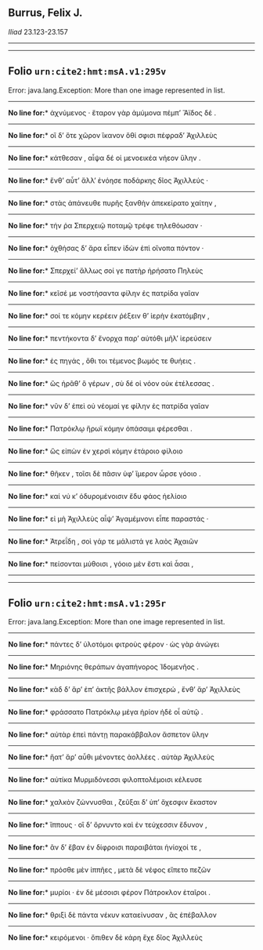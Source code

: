 ## Burrus, Felix J.

*Iliad* 23.123-23.157

---

---

## **Folio `urn:cite2:hmt:msA.v1:295v`**



Error: java.lang.Exception: More than one image represented in list.

--- 

 **No line for:*** ἀχνύμενος · ἕταρον γὰρ ἀμύμονα πέμπʼ Ἄϊδος δέ .

--- 

 **No line for:*** οἳ δʼ ὅτε χῶρον ἵκανον ὅθί σφισι πέφραδʼ Ἀχιλλεὺς

--- 

 **No line for:*** κάτθεσαν , αἶψα δέ οἱ μενοεικέα νήεον ὕλην .

--- 

 **No line for:*** ἔνθʼ αὖτʼ ἄλλʼ ἐνόησε ποδάρκης δῖος Ἀχιλλεύς ·

--- 

 **No line for:*** στὰς ἀπάνευθε πυρῆς ξανθὴν ἀπεκείρατο χαίτην ,

--- 

 **No line for:*** τήν ῥα Σπερχειῷ ποταμῷ τρέφε τηλεθόωσαν ·

--- 

 **No line for:*** ὀχθήσας δʼ ἄρα εἶπεν ἰδὼν ἐπὶ οἴνοπα πόντον ·

--- 

 **No line for:*** Σπερχείʼ ἄλλως σοί γε πατὴρ ἠρήσατο Πηλεὺς

--- 

 **No line for:*** κεῖσέ με νοστήσαντα φίλην ἐς πατρίδα γαῖαν

--- 

 **No line for:*** σοί τε κόμην κερέειν ῥέξειν θʼ ἱερὴν ἑκατόμβην ,

--- 

 **No line for:*** πεντήκοντα δʼ ἔνορχα παρʼ αὐτόθι μῆλʼ ἱερεύσειν

--- 

 **No line for:*** ἐς πηγάς , ὅθι τοι τέμενος βωμός τε θυήεις .

--- 

 **No line for:*** ὣς ἠρᾶθʼ ὃ γέρων , σὺ δέ οἱ νόον οὐκ ἐτέλεσσας .

--- 

 **No line for:*** νῦν δʼ ἐπεὶ οὐ νέομαί γε φίλην ἐς πατρίδα γαῖαν

--- 

 **No line for:*** Πατρόκλῳ ἥρωϊ κόμην ὀπάσαιμι φέρεσθαι .

--- 

 **No line for:*** ὣς εἰπὼν ἐν χερσὶ κόμην ἑτάροιο φίλοιο

--- 

 **No line for:*** θῆκεν , τοῖσι δὲ πᾶσιν ὑφʼ ἵμερον ὦρσε γόοιο .

--- 

 **No line for:*** καί νύ κʼ ὀδυρομένοισιν ἔδυ φάος ἠελίοιο

--- 

 **No line for:*** εἰ μὴ Ἀχιλλεὺς αἶψʼ Ἀγαμέμνονι εἶπε παραστάς ·

--- 

 **No line for:*** Ἀτρεΐδη , σοὶ γάρ τε μάλιστά γε λαὸς Ἀχαιῶν

--- 

 **No line for:*** πείσονται μύθοισι , γόοιο μὲν ἔστι καὶ ἆσαι ,

---

---

## **Folio `urn:cite2:hmt:msA.v1:295r`**



Error: java.lang.Exception: More than one image represented in list.

--- 

 **No line for:*** πάντες δʼ ὑλοτόμοι φιτροὺς φέρον · ὡς γὰρ ἀνώγει

--- 

 **No line for:*** Μηριόνης θεράπων ἀγαπήνορος Ἰδομενῆος .

--- 

 **No line for:*** κὰδ δʼ ἄρʼ ἐπʼ ἀκτῆς βάλλον ἐπισχερώ , ἔνθʼ ἄρʼ Ἀχιλλεὺς

--- 

 **No line for:*** φράσσατο Πατρόκλῳ μέγα ἠρίον ἠδὲ οἷ αὐτῷ .

--- 

 **No line for:*** αὐτὰρ ἐπεὶ πάντῃ παρακάββαλον ἄσπετον ὕλην

--- 

 **No line for:*** ἥατʼ ἄρʼ αὖθι μένοντες ἀολλέες . αὐτὰρ Ἀχιλλεὺς

--- 

 **No line for:*** αὐτίκα Μυρμιδόνεσσι φιλοπτολέμοισι κέλευσε

--- 

 **No line for:*** χαλκὸν ζώννυσθαι , ζεῦξαι δʼ ὑπʼ ὄχεσφιν ἕκαστον

--- 

 **No line for:*** ἵππους · οἳ δʼ ὄρνυντο καὶ ἐν τεύχεσσιν ἔδυνον ,

--- 

 **No line for:*** ἂν δʼ ἔβαν ἐν δίφροισι παραιβάται ἡνίοχοί τε ,

--- 

 **No line for:*** πρόσθε μὲν ἱππῆες , μετὰ δὲ νέφος εἵπετο πεζῶν

--- 

 **No line for:*** μυρίοι · ἐν δὲ μέσοισι φέρον Πάτροκλον ἑταῖροι .

--- 

 **No line for:*** θριξὶ δὲ πάντα νέκυν καταείνυσαν , ἃς ἐπέβαλλον

--- 

 **No line for:*** κειρόμενοι · ὄπιθεν δὲ κάρη ἔχε δῖος Ἀχιλλεὺς
